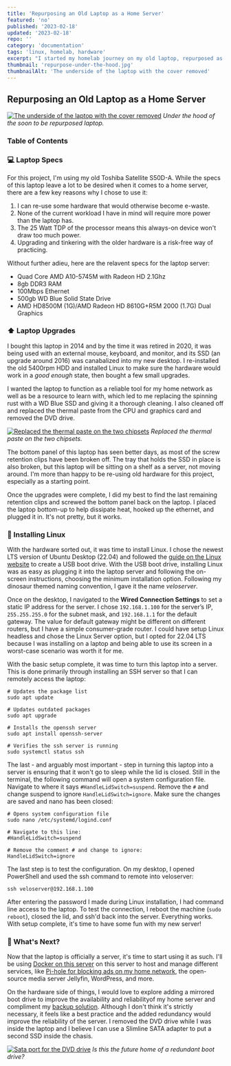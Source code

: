 ```yaml
---
title: 'Repurposing an Old Laptop as a Home Server'
featured: 'no'
published: '2023-02-18'
updated: '2023-02-18'
repo: ''
category: 'documentation'
tags: 'linux, homelab, hardware'
excerpt: "I started my homelab journey on my old laptop, repurposed as a home server."
thumbnail: 'repurpose-under-the-hood.jpg'
thumbnailAlt: 'The underside of the laptop with the cover removed'
---
```


## Repurposing an Old Laptop as a Home Server

[![The underside of the laptop with the cover removed](repurpose-under-the-hood.jpg "Under the hood")](repurpose-under-the-hood.jpg)
*Under the hood of the soon to be repurposed laptop.*

### Table of Contents

### 💻 Laptop Specs

For this project, I'm using my old Toshiba Satellite S50D-A. While the specs of this laptop leave a lot to be desired when it comes to a home server, there are a few key reasons why I chose to use it:

1. I can re-use some hardware that would otherwise become e-waste.
2. None of the current workload I have in mind will require more power than the laptop has.
3. The 25 Watt TDP of the processor means this always-on device won't draw too much power.
4. Upgrading and tinkering with the older hardware is a risk-free way of practicing.

Without further adieu, here are the relavent specs for the laptop server:

 - Quad Core AMD A10-5745M with Radeon HD 2.1Ghz
 - 8gb DDR3 RAM
 - 100Mbps Ethernet
 - 500gb WD Blue Solid State Drive
 - AMD HD8500M (1G)/AMD Radeon HD 8610G+R5M 2000 (1.7G) Dual Graphics

### ⬆️ Laptop Upgrades

I bought this laptop in 2014 and by the time it was retired in 2020, it was being used with an external mouse, keyboard, and monitor, and its SSD (an upgrade around 2016) was canabalized into my new desktop. I re-installed the old 5400rpm HDD and installed Linux to make sure the hardware would work in a *good enough* state, then bought a few small upgrades. 

I wanted the laptop to function as a reliable tool for my home network as well as be a resource to learn with, which led to me replacing the spinning rust with a WD Blue SSD and giving it a thorough cleaning. I also cleaned off and replaced the thermal paste from the CPU and graphics card and removed the DVD drive. 

[![Replaced the thermal paste on the two chipsets](repurpose-cleaning-the-chipsets.jpg "Cleaned and ready for some fresh thermal paste")](repurpose-cleaning-the-chipsets.jpg)
*Replaced the thermal paste on the two chipsets.*

The bottom panel of this laptop has seen better days, as most of the screw retention clips have been broken off. The tray that holds the SSD in place is also broken, but this laptop will be sitting on a shelf as a server, not moving around. I'm more than happy to be re-using old hardware for this project, especially as a starting point.

Once the upgrades were complete, I did my best to find the last remaining retention clips and screwed the bottom panel back on the laptop. I placed the laptop bottom-up to help dissipate heat, hooked up the ethernet, and plugged it in. It's not pretty, but it works.

### 🐧 Installing Linux 

With the hardware sorted out, it was time to install Linux. I chose the newest LTS version of Ubuntu Desktop (22.04) and followed the [guide on the Linux website](https://ubuntu.com/tutorials/create-a-usb-stick-on-windows#1-overview) to create a USB boot drive. With the USB boot drive, installing Linux was as easy as plugging it into the laptop server and following the on-screen instructions, choosing the minimum installation option. Following my dinosaur themed naming convention, I gave it the name *veloserver*.

Once on the desktop, I navigated to the **Wired Connection Settings** to set a static IP address for the server. I chose `192.168.1.100` for the server’s IP, `255.255.255.0` for the subnet mask, and `192.168.1.1` for the default gateway. The value for default gateway might be different on different routers, but I have a simple consumer-grade router. I could have setup Linux headless and chose the Linux Server option, but I opted for 22.04 LTS because I was installing on a laptop and being able to use its screen in a worst-case scenario was worth it for me. 

With the basic setup complete, it was time to turn this laptop into a server. This is done primarily through installing an SSH server so that I can remotely access the laptop:

``` 
# Updates the package list
sudo apt update

# Updates outdated packages
sudo apt upgrade

# Installs the openssh server 
sudo apt install openssh-server

# Verifies the ssh server is running
sudo systemctl status ssh
```

The last - and arguably most important - step in turning this laptop into a server is ensuring that it won't go to sleep while the lid is closed. Still in the terminal, the following command will open a system configuration file. Navigate to where it says `#HandleLidSwitch=suspend`. Remove the `#` and change suspend to ignore `HandleLidSwitch=ignore`. Make sure the changes are saved and nano has been closed:

```
# Opens system configuration file
sudo nano /etc/systemd/logind.conf

# Navigate to this line:
#HandleLidSwitch=suspend

# Remove the comment # and change to ignore:
HandleLidSwitch=ignore
```

The last step is to test the configuration. On my desktop, I opened PowerShell and used the ssh command to remote into veloserver:

```
ssh veloserver@192.168.1.100
```

After entering the password I made during Linux installation, I had command line access to the laptop. To test the connection, I reboot the machine (`sudo reboot`), closed the lid, and ssh'd back into the server. Everything works. With setup complete, it's time to have some fun with my new server!

### 🙋 What's Next?

Now that the laptop is officially a server, it's time to start using it as such. I'll be using [Docker on this server](/posts/running-docker-in-my-homelab) on this server to host and manage different services, like [Pi-hole for blocking ads on my home network](/posts/blocking-ads-on-my-home-network), the open-source media server Jellyfin, WordPress, and more. 

On the hardware side of things, I would love to explore adding a mirrored boot drive to improve the availability and reliabilityof my home server and compliment my [backup solution](/posts/storage-and-backup). Although I don't think it's strictly necessary, it feels like a best practice and the added redundancy would improve the reliability of the server. I removed the DVD drive while I was inside the laptop and I believe I can use a Slimline SATA adapter to put a second SSD inside the chasis. 

[![Sata port for the DVD drive](repurpose-slimline-sata-port.jpg "Slimline SATA port")](repurpose-slimline-sata-port.jpg)
*Is this the future home of a redundant boot drive?*
